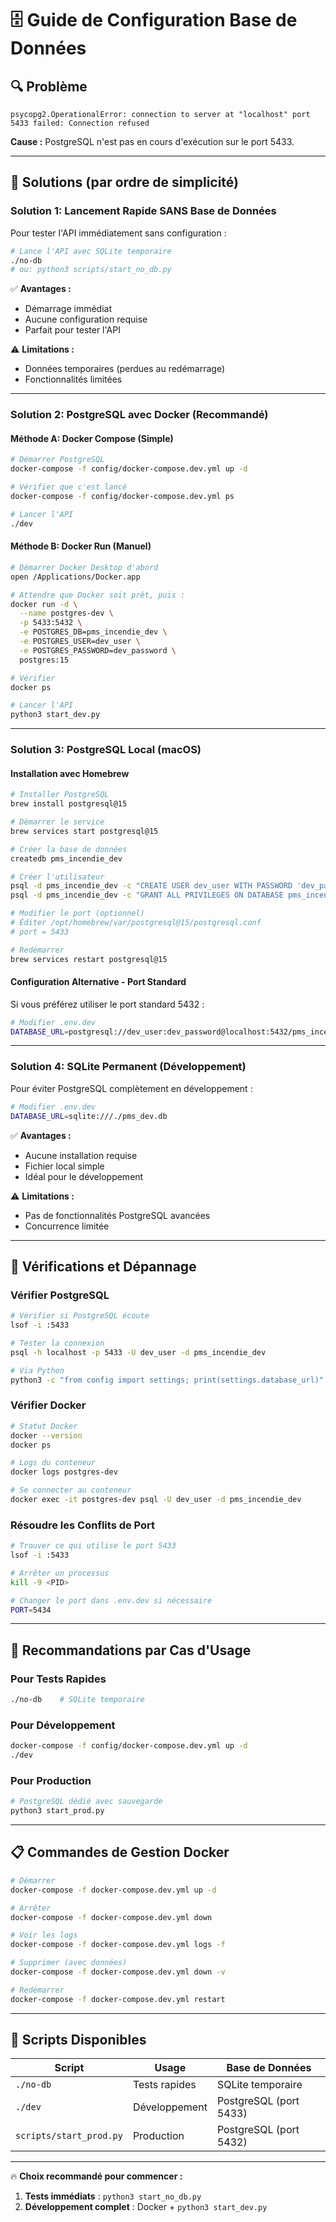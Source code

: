 # 🗄️ Guide de Configuration Base de Données

## 🔍 **Problème** 
```
psycopg2.OperationalError: connection to server at "localhost" port 5433 failed: Connection refused
```

**Cause :** PostgreSQL n'est pas en cours d'exécution sur le port 5433.

---

## 🚀 **Solutions (par ordre de simplicité)**

### **Solution 1: Lancement Rapide SANS Base de Données**

Pour tester l'API immédiatement sans configuration :

```bash
# Lance l'API avec SQLite temporaire
./no-db
# ou: python3 scripts/start_no_db.py
```

✅ **Avantages :**
- Démarrage immédiat
- Aucune configuration requise
- Parfait pour tester l'API

⚠️ **Limitations :**
- Données temporaires (perdues au redémarrage)
- Fonctionnalités limitées

---

### **Solution 2: PostgreSQL avec Docker (Recommandé)**

#### Méthode A: Docker Compose (Simple)

```bash
# Démarrer PostgreSQL
docker-compose -f config/docker-compose.dev.yml up -d

# Vérifier que c'est lancé
docker-compose -f config/docker-compose.dev.yml ps

# Lancer l'API
./dev
```

#### Méthode B: Docker Run (Manuel)

```bash
# Démarrer Docker Desktop d'abord
open /Applications/Docker.app

# Attendre que Docker soit prêt, puis :
docker run -d \
  --name postgres-dev \
  -p 5433:5432 \
  -e POSTGRES_DB=pms_incendie_dev \
  -e POSTGRES_USER=dev_user \
  -e POSTGRES_PASSWORD=dev_password \
  postgres:15

# Vérifier
docker ps

# Lancer l'API
python3 start_dev.py
```

---

### **Solution 3: PostgreSQL Local (macOS)**

#### Installation avec Homebrew

```bash
# Installer PostgreSQL
brew install postgresql@15

# Démarrer le service
brew services start postgresql@15

# Créer la base de données
createdb pms_incendie_dev

# Créer l'utilisateur
psql -d pms_incendie_dev -c "CREATE USER dev_user WITH PASSWORD 'dev_password';"
psql -d pms_incendie_dev -c "GRANT ALL PRIVILEGES ON DATABASE pms_incendie_dev TO dev_user;"

# Modifier le port (optionnel)
# Éditer /opt/homebrew/var/postgresql@15/postgresql.conf
# port = 5433

# Redémarrer
brew services restart postgresql@15
```

#### Configuration Alternative - Port Standard

Si vous préférez utiliser le port standard 5432 :

```bash
# Modifier .env.dev
DATABASE_URL=postgresql://dev_user:dev_password@localhost:5432/pms_incendie_dev
```

---

### **Solution 4: SQLite Permanent (Développement)**

Pour éviter PostgreSQL complètement en développement :

```bash
# Modifier .env.dev
DATABASE_URL=sqlite:///./pms_dev.db
```

✅ **Avantages :**
- Aucune installation requise
- Fichier local simple
- Idéal pour le développement

⚠️ **Limitations :**
- Pas de fonctionnalités PostgreSQL avancées
- Concurrence limitée

---

## 🔧 **Vérifications et Dépannage**

### Vérifier PostgreSQL

```bash
# Vérifier si PostgreSQL écoute
lsof -i :5433

# Tester la connexion
psql -h localhost -p 5433 -U dev_user -d pms_incendie_dev

# Via Python
python3 -c "from config import settings; print(settings.database_url)"
```

### Vérifier Docker

```bash
# Statut Docker
docker --version
docker ps

# Logs du conteneur
docker logs postgres-dev

# Se connecter au conteneur
docker exec -it postgres-dev psql -U dev_user -d pms_incendie_dev
```

### Résoudre les Conflits de Port

```bash
# Trouver ce qui utilise le port 5433
lsof -i :5433

# Arrêter un processus
kill -9 <PID>

# Changer le port dans .env.dev si nécessaire
PORT=5434
```

---

## 🎯 **Recommandations par Cas d'Usage**

### **Pour Tests Rapides**
```bash
./no-db    # SQLite temporaire
```

### **Pour Développement**
```bash
docker-compose -f config/docker-compose.dev.yml up -d
./dev
```

### **Pour Production**
```bash
# PostgreSQL dédié avec sauvegarde
python3 start_prod.py
```

---

## 📋 **Commandes de Gestion Docker**

```bash
# Démarrer
docker-compose -f docker-compose.dev.yml up -d

# Arrêter
docker-compose -f docker-compose.dev.yml down

# Voir les logs
docker-compose -f docker-compose.dev.yml logs -f

# Supprimer (avec données)
docker-compose -f docker-compose.dev.yml down -v

# Redémarrer
docker-compose -f docker-compose.dev.yml restart
```

---

## 🔗 **Scripts Disponibles**

| Script | Usage | Base de Données |
|--------|-------|-----------------|
| `./no-db` | Tests rapides | SQLite temporaire |
| `./dev` | Développement | PostgreSQL (port 5433) |
| `scripts/start_prod.py` | Production | PostgreSQL (port 5432) |

---

🔥 **Choix recommandé pour commencer :**

1. **Tests immédiats** : `python3 start_no_db.py`
2. **Développement complet** : Docker + `python3 start_dev.py` 